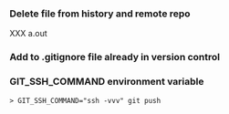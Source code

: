 ### Delete file from history and remote repo

XXX a.out

### Add to .gitignore file already in version control

### GIT_SSH_COMMAND environment variable
```
> GIT_SSH_COMMAND="ssh -vvv" git push
```
